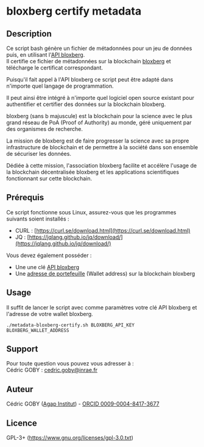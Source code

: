 # bloxberg certify metadata

## Description

Ce script bash génère un fichier de métadonnées pour un jeu de données puis, en utilisant l'[API bloxberg](https://certify.bloxberg.org/docs).<br>
Il certifie ce fichier de métadonnées sur la blockchain [bloxberg](https://bloxberg.org/) et télécharge le certificat correspondant.

Puisqu'il fait appel à l'API bloxberg ce script peut être adapté dans n'importe quel langage de programmation.

Il peut ainsi être intégré à n'importe quel logiciel open source existant pour authentifier et certifier des données sur la blockchain bloxberg.

bloxberg (sans b majuscule) est la blockchain pour la science avec le plus grand réseau de PoA (Proof of Authority) au monde, géré uniquement par des organismes de recherche.

La mission de bloxberg est de faire progresser la science avec sa propre infrastructure de blockchain et de permettre à la société dans son ensemble de sécuriser les données.

Dédiée à cette mission, l'association bloxberg facilite et accélère l'usage de la blockchain décentralisée bloxberg et les applications scientifiques fonctionnant sur cette blockchain.

## Prérequis

Ce script fonctionne sous Linux, assurez-vous que les programmes suivants soient installés :

- CURL : [https://curl.se/download.html](https://curl.se/download.html)
- JQ : [https://jqlang.github.io/jq/download/](https://jqlang.github.io/jq/download/)

Vous devez également posséder :

- Une une clé [API bloxberg](https://certify.bloxberg.org/docs)
- Une [adresse de portefeuille](https://blockexplorer.bloxberg.org/address/0xC604ffa8adE14dc9A22B6B19bdFC07E489156E53/transactions) (Wallet address) sur la blockchain bloxberg

## Usage

Il suffit de lancer le script avec comme paramètres votre clé API bloxberg et l'adresse de votre wallet bloxberg.

`./metadata-bloxberg-certify.sh BLOXBERG_API_KEY BLOXBERG_WALLET_ADDRESS`

## Support

Pour toute question vous pouvez vous adresser à :<br>
Cédric GOBY : [cedric.goby@inrae.fr](mailto:cedric.goby@inrae.fr)

## Auteur

Cédric GOBY ([Agap Institut](https://umr-agap.cirad.fr/)) - [ORCID 0009-0004-8417-3677](https://orcid.org/0009-0004-8417-3677)

## Licence

GPL-3+ (https://www.gnu.org/licenses/gpl-3.0.txt)


